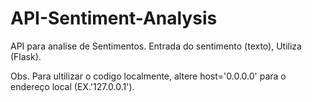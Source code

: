 # API-Sentiment-Analysis
API para analise de Sentimentos. Entrada do sentimento (texto), Utiliza (Flask). 

Obs. Para ultilizar o codigo localmente, altere host='0.0.0.0' para o endereço local (EX.'127.0.0.1').
